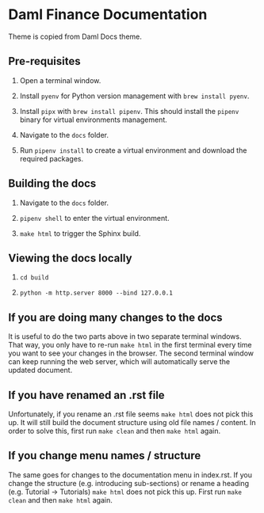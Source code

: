 # Daml Finance Documentation

Theme is copied from Daml Docs theme.

## Pre-requisites

1. Open a terminal window.

2. Install `pyenv` for Python version management with `brew install pyenv`.

3. Install `pipx` with `brew install pipenv`. This should install the `pipenv` binary for virtual environments management.

4. Navigate to the `docs` folder.

5. Run `pipenv install` to create a virtual environment and download the required packages.

## Building the docs

1. Navigate to the `docs` folder.

2. `pipenv shell` to enter the virtual environment.

3. `make html` to trigger the Sphinx build.

## Viewing the docs locally

1. `cd build`

2. `python -m http.server 8000 --bind 127.0.0.1`

## If you are doing many changes to the docs

It is useful to do the two parts above in two separate terminal windows. That way, you only have to re-run `make html` in the first terminal every time you want to see your changes in the browser. The second terminal window can keep running the web server, which will automatically serve the updated document.

## If you have renamed an .rst file

Unfortunately, if you rename an .rst file seems `make html` does not pick this up.
It will still build the document structure using old file names / content.
In order to solve this, first run `make clean` and then `make html` again.

## If you change menu names / structure

The same goes for changes to the documentation menu in index.rst. If you change the
structure (e.g. introducing sub-sections) or rename a heading (e.g. Tutorial -> Tutorials)
`make html` does not pick this up. First run `make clean` and then `make html` again.
